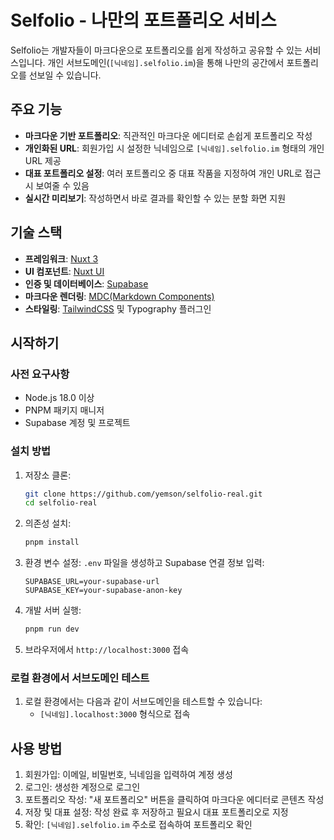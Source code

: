# Selfolio - 나만의 포트폴리오 서비스

Selfolio는 개발자들이 마크다운으로 포트폴리오를 쉽게 작성하고 공유할 수 있는 서비스입니다. 개인 서브도메인(`[닉네임].selfolio.im`)을 통해 나만의 공간에서 포트폴리오를 선보일 수 있습니다.

## 주요 기능

- **마크다운 기반 포트폴리오**: 직관적인 마크다운 에디터로 손쉽게 포트폴리오 작성
- **개인화된 URL**: 회원가입 시 설정한 닉네임으로 `[닉네임].selfolio.im` 형태의 개인 URL 제공
- **대표 포트폴리오 설정**: 여러 포트폴리오 중 대표 작품을 지정하여 개인 URL로 접근 시 보여줄 수 있음
- **실시간 미리보기**: 작성하면서 바로 결과를 확인할 수 있는 분할 화면 지원

## 기술 스택

- **프레임워크**: [Nuxt 3](https://nuxt.com)
- **UI 컴포넌트**: [Nuxt UI](https://ui.nuxt.com)
- **인증 및 데이터베이스**: [Supabase](https://supabase.com)
- **마크다운 렌더링**: [MDC(Markdown Components)](https://content.nuxt.com/components/mdc)
- **스타일링**: [TailwindCSS](https://tailwindcss.com) 및 Typography 플러그인

## 시작하기

### 사전 요구사항

- Node.js 18.0 이상
- PNPM 패키지 매니저
- Supabase 계정 및 프로젝트

### 설치 방법

1. 저장소 클론:
   ```bash
   git clone https://github.com/yemson/selfolio-real.git
   cd selfolio-real
   ```

2. 의존성 설치:
   ```bash
   pnpm install
   ```

3. 환경 변수 설정:
   `.env` 파일을 생성하고 Supabase 연결 정보 입력:
   ```
   SUPABASE_URL=your-supabase-url
   SUPABASE_KEY=your-supabase-anon-key
   ```

4. 개발 서버 실행:
   ```bash
   pnpm run dev
   ```

5. 브라우저에서 `http://localhost:3000` 접속

### 로컬 환경에서 서브도메인 테스트

1. 로컬 환경에서는 다음과 같이 서브도메인을 테스트할 수 있습니다:
   - `[닉네임].localhost:3000` 형식으로 접속

## 사용 방법

1. 회원가입: 이메일, 비밀번호, 닉네임을 입력하여 계정 생성
2. 로그인: 생성한 계정으로 로그인
3. 포트폴리오 작성: "새 포트폴리오" 버튼을 클릭하여 마크다운 에디터로 콘텐츠 작성
4. 저장 및 대표 설정: 작성 완료 후 저장하고 필요시 대표 포트폴리오로 지정
5. 확인: `[닉네임].selfolio.im` 주소로 접속하여 포트폴리오 확인
